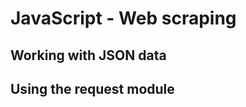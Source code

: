 <h1>JavaScript - Web scraping</h1>
<h2>Working with JSON data</h2>
<h2>Using the request module</h2>